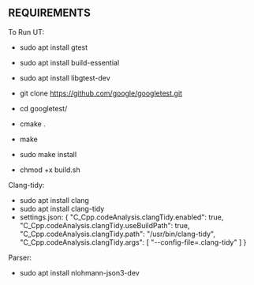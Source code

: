## REQUIREMENTS

To Run UT:
- sudo apt install gtest
- sudo apt install build-essential
- sudo apt install libgtest-dev
- git clone https://github.com/google/googletest.git
- cd googletest/
- cmake .
- make
- sudo make install

- chmod +x build.sh

Clang-tidy:
- sudo apt install clang
- sudo apt install clang-tidy
- settings.json:
{
    "C_Cpp.codeAnalysis.clangTidy.enabled": true,
    "C_Cpp.codeAnalysis.clangTidy.useBuildPath": true,
    "C_Cpp.codeAnalysis.clangTidy.path": "/usr/bin/clang-tidy",
    "C_Cpp.codeAnalysis.clangTidy.args": [
        "--config-file=.clang-tidy"
    ]
}

Parser:
- sudo apt install nlohmann-json3-dev

